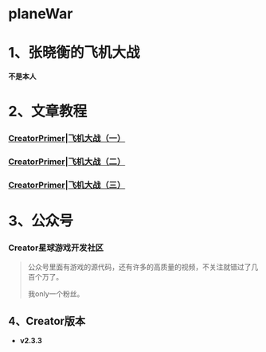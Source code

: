# planeWar
# 1、张晓衡的飞机大战

**不是本人**



# 2、文章教程

### [CreatorPrimer|飞机大战（一）](https://www.jianshu.com/p/c61f3ec0c66c)

### [CreatorPrimer|飞机大战（二）](https://www.jianshu.com/p/eebc370cf1a3)

### [CreatorPrimer|飞机大战（三）](https://www.jianshu.com/p/747cbb6c8aee)



# 3、公众号

### Creator星球游戏开发社区

> 公众号里面有游戏的源代码，还有许多的高质量的视频，不关注就错过了几百个万了。
>
> 我only一个粉丝。



## 4、Creator版本

* **v2.3.3**